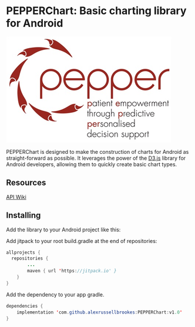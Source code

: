 # PEPPERChart: Basic charting library for Android
![](https://github.com/alexrussellbrookes/PEPPERChart/blob/master/images/PEPPER_Logo.jpg)

PEPPERChart is designed to make the construction of charts for Android as straight-forward as possible. It leverages the power of the 
[D3.js](https://d3js.org/) library for Android developers, allowing them to quickly create basic chart types.

## Resources
[API Wiki](https://github.com/alexrussellbrookes/PEPPERChart/wiki)

## Installing
Add the library to your Android project like this:

Add jitpack to your root build.gradle at the end of repositories:
```java
allprojects {
  repositories {
		...
		maven { url 'https://jitpack.io' }
	}
}
```  

Add the dependency to your app gradle.
```java
dependencies {
    implementation 'com.github.alexrussellbrookes:PEPPERChart:v1.0'
}
```
